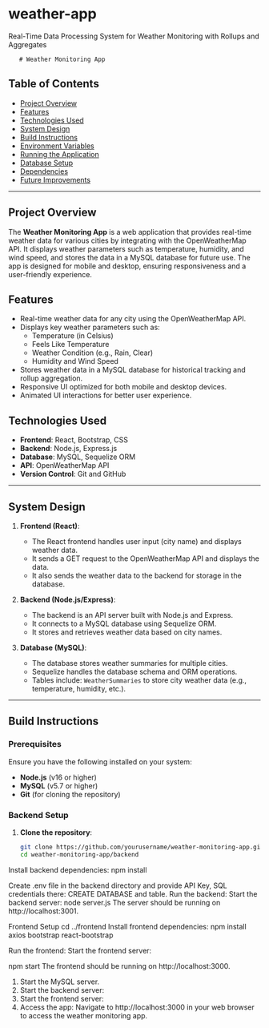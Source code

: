 # weather-app
 Real-Time Data Processing System for Weather Monitoring with Rollups and Aggregates

       # Weather Monitoring App

## Table of Contents
- [Project Overview](#project-overview)
- [Features](#features)
- [Technologies Used](#technologies-used)
- [System Design](#system-design)
- [Build Instructions](#build-instructions)
- [Environment Variables](#environment-variables)
- [Running the Application](#running-the-application)
- [Database Setup](#database-setup)
- [Dependencies](#dependencies)
- [Future Improvements](#future-improvements)

---

## Project Overview
The **Weather Monitoring App** is a web application that provides real-time weather data for various cities by integrating with the OpenWeatherMap API. It displays weather parameters such as temperature, humidity, and wind speed, and stores the data in a MySQL database for future use. The app is designed for mobile and desktop, ensuring responsiveness and a user-friendly experience.

## Features
- Real-time weather data for any city using the OpenWeatherMap API.
- Displays key weather parameters such as:
  - Temperature (in Celsius)
  - Feels Like Temperature
  - Weather Condition (e.g., Rain, Clear)
  - Humidity and Wind Speed
- Stores weather data in a MySQL database for historical tracking and rollup aggregation.
- Responsive UI optimized for both mobile and desktop devices.
- Animated UI interactions for better user experience.
  
## Technologies Used
- **Frontend**: React, Bootstrap, CSS
- **Backend**: Node.js, Express.js
- **Database**: MySQL, Sequelize ORM
- **API**: OpenWeatherMap API
- **Version Control**: Git and GitHub

---

## System Design

1. **Frontend (React)**:
   - The React frontend handles user input (city name) and displays weather data. 
   - It sends a GET request to the OpenWeatherMap API and displays the data.
   - It also sends the weather data to the backend for storage in the database.

2. **Backend (Node.js/Express)**:
   - The backend is an API server built with Node.js and Express.
   - It connects to a MySQL database using Sequelize ORM.
   - It stores and retrieves weather data based on city names.

3. **Database (MySQL)**:
   - The database stores weather summaries for multiple cities.
   - Sequelize handles the database schema and ORM operations.
   - Tables include: `WeatherSummaries` to store city weather data (e.g., temperature, humidity, etc.).

---

## Build Instructions

### Prerequisites
Ensure you have the following installed on your system:
- **Node.js** (v16 or higher)
- **MySQL** (v5.7 or higher)
- **Git** (for cloning the repository)

### Backend Setup
1. **Clone the repository**:
   ```bash
   git clone https://github.com/yourusername/weather-monitoring-app.git
   cd weather-monitoring-app/backend

Install backend dependencies:
    npm install

Create .env file in the backend directory and provide API Key, SQL credentials  there:
CREATE DATABASE and table.
Run the backend: Start the backend server:
    node server.js
    The server should be running on http://localhost:3001.

Frontend Setup
    cd ../frontend
    Install frontend dependencies:
    npm install axios bootstrap react-bootstrap

Run the frontend: Start the frontend server:

npm start
The frontend should be running on http://localhost:3000.


1. Start the MySQL server.
2. Start the backend server:
3. Start the frontend server:
4. Access the app:
Navigate to http://localhost:3000 in your web browser to access the weather monitoring app.
